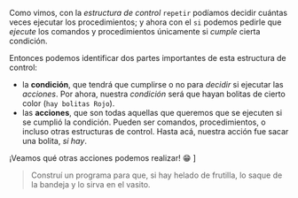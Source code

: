 <gs-attire
  attire-url="https://raw.githubusercontent.com/MumukiProject/mumuki-guia-gobstones-alternativa-kids/master/assets/attires/config.json">
</gs-attire>
<gs-toolbox toolbox-url="https://raw.githubusercontent.com/MumukiProject/mumuki-guia-gobstones-alternativa-kids/master/assets/toolbox.xml">
</gs-toolbox>

Como vimos, con la _estructura de control_ `repetir` podíamos decidir cuántas veces ejecutar los procedimientos; y ahora con el `si` podemos pedirle que _ejecute_ los comandos y procedimientos únicamente si _cumple_ cierta condición.

Entonces podemos identificar dos partes importantes de esta estructura de control: 

* la **condición**, que tendrá que cumplirse o no para _decidir_ si ejecutar las _acciones_. Por ahora, nuestra _condición_ será que hayan bolitas de cierto color (`hay bolitas Rojo`).
* las **acciones**, que son todas aquellas que queremos que se ejecuten si se cumplió la condición. Pueden ser comandos, procedimientos, o incluso otras estructuras de control. Hasta acá, nuestra acción fue sacar una bolita, _si hay_. 

¡Veamos qué otras acciones podemos realizar! :grin: ]

> Construí un programa para que, si hay helado de frutilla, lo saque de la bandeja y lo sirva en el vasito. 
